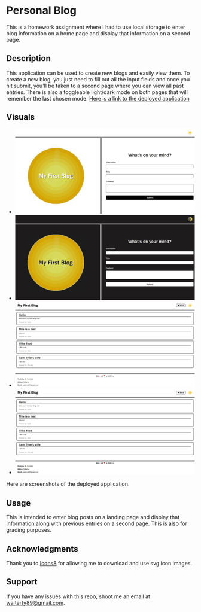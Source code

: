 # Personal Blog
This is a homework assignment where I had to use local storage to enter blog information on a home page and display that information on a second page.

## Description
This application can be used to create new blogs and easily view them. To create a new blog, you just need to fill out all the input fields and once you hit submit, you'll be taken to a second page where you can view all past entries. There is also a toggleable light/dark mode on both pages that will remember the last chosen mode.
[Here is a link to the deployed application](https://tywalter.github.io/personal-blog/)

## Visuals
* ![Here is a screenshot](./assets/images/lighthome.JPG) 
* ![Here is a screenshot](./assets/images/darkhome.JPG) 
* ![Here is a screenshot](./assets/images/lightblog.JPG) 
* ![Here is a screenshot](./assets/images/lightblog.JPG) 

Here are screenshots of the deployed application.

## Usage
This is intended to enter blog posts on a landing page and display that information along with previous entries on a second page. This is also for grading purposes.

## Acknowledgments
Thank you to [Icons8](https://www.icons8.com) for allowing me to download and use svg icon images.

## Support
If you have any issues with this repo, shoot me an email at walterty89@gmail.com. 